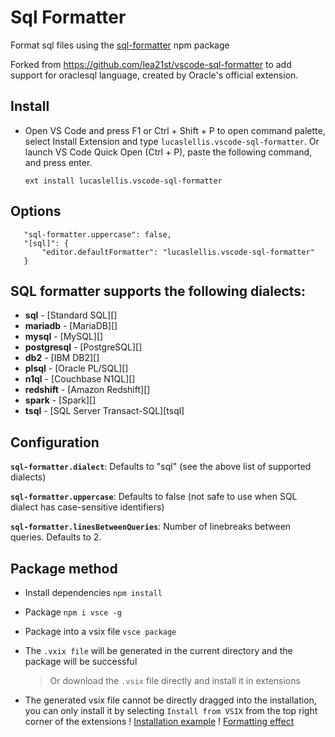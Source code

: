 # Sql Formatter

Format sql files using the [sql-formatter](https://github.com/zeroturnaround/sql-formatter) npm package

Forked from https://github.com/lea21st/vscode-sql-formatter to add support for oraclesql language, created by 
Oracle's official extension.

## Install

- Open VS Code and press F1 or Ctrl + Shift + P to open command palette, select Install Extension and type `lucaslellis.vscode-sql-formatter`. Or launch VS Code Quick Open (Ctrl + P), paste the following command, and press enter.

  `ext install lucaslellis.vscode-sql-formatter`

## Options

```
   "sql-formatter.uppercase": false,
   "[sql]": {
       "editor.defaultFormatter": "lucaslellis.vscode-sql-formatter"
   }
```

## SQL formatter supports the following dialects:

- **sql** - [Standard SQL][]
- **mariadb** - [MariaDB][]
- **mysql** - [MySQL][]
- **postgresql** - [PostgreSQL][]
- **db2** - [IBM DB2][]
- **plsql** - [Oracle PL/SQL][]
- **n1ql** - [Couchbase N1QL][]
- **redshift** - [Amazon Redshift][]
- **spark** - [Spark][]
- **tsql** - [SQL Server Transact-SQL][tsql]

## Configuration

**`sql-formatter.dialect`**: Defaults to "sql" (see the above list of supported dialects)

**`sql-formatter.uppercase`**: Defaults to false (not safe to use when SQL dialect has case-sensitive identifiers)

**`sql-formatter.linesBetweenQueries`**: Number of linebreaks between queries. Defaults to 2.

## Package method

- Install dependencies `npm install`
- Package `npm i vsce -g`
- Package into a vsix file `vsce package`
- The `.vxix file` will be generated in the current directory and the package will be successful

  > Or download the `.vsix` file directly and install it in extensions

- The generated vsix file cannot be directly dragged into the installation, you can only install it by selecting `Install from VSIX` from the top right corner of the extensions
  ! [Installation example](/example-2.png)
  ! [Formatting effect](/example-1.jpg)
